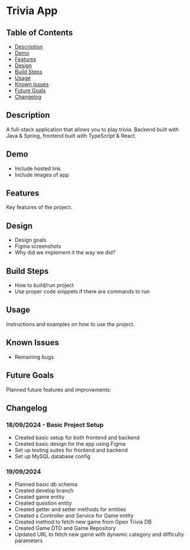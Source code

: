 # Trivia App

## Table of Contents

- [Description](#description)
- [Demo](#demo)
- [Features](#features)
- [Design](#design)
- [Build Steps](#build-steps)
- [Usage](#usage)
- [Known Issues](#known-issues)
- [Future Goals](#future-goals)
- [Changelog](#changelog)

## Description

A full-stack application that allows you to play trivia. Backend built with Java & Spring, frontend built with TypeScript & React.

## Demo

- Include hosted link
- Include images of app

## Features

Key features of the project.

## Design

- Design goals
- Figma screenshots
- Why did we implement it the way we did?

## Build Steps

- How to build/run project
- Use proper code snippets if there are commands to run

## Usage

Instructions and examples on how to use the project.

## Known Issues

- Remaining bugs

## Future Goals

Planned future features and improvements:

## Changelog

### 18/09/2024 - Basic Project Setup

- Created basic setup for both frontend and backend
- Created basic design for the app using Figma
- Set up testing suites for frontend and backend
- Set up MySQL database config

### 19/09/2024

- Planned basic db schema
- Created develop branch
- Created game entity
- Created question entity
- Created getter and setter methods for entities
- Created a Controller and Service for Game entity
- Created method to fetch new game from Open Trivia DB
- Created Game DTO and Game Repository
- Updated URL to fetch new game with dynamic category and difficulty parameters
